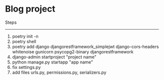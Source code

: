# Blog project

Steps

------

1. poetry init -n
2. poetry shell
3. poetry add django djangorestframework_simplejwt django-cors-headers whitenoise gunicorn psycopg2-binary djangorestframework
4. django-admin startproject "project name"
5. python manage.py startapp "app name"
6. fix settings.py
7. add files urls.py, permissions.py, serializers.py